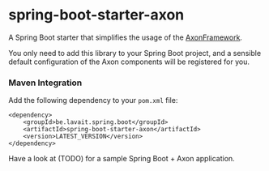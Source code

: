 # spring-boot-starter-axon
A Spring Boot starter that simplifies the usage of the [AxonFramework](http://www.axonframework.org).

You only need to add this library to your Spring Boot project, and a sensible default configuration of the Axon components will be registered for you.



### Maven Integration
Add the following dependency to your ``pom.xml`` file:

```
<dependency>
	<groupId>be.lavait.spring.boot</groupId>
	<artifactId>spring-boot-starter-axon</artifactId>
	<version>LATEST_VERSION</version>
</dependency>
```

Have a look at (TODO) for a sample Spring Boot + Axon application.


